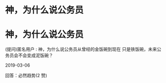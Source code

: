 # 神，为什么说公务员

# 神，为什么说公务员

(提问)匿名用户 : 神，为什么说公务员从曾经的金饭碗到现在 只是铁饭碗，未来公务员会不会变成泥饭碗？

2019-03-06

回答：必然趋势(2 赞)